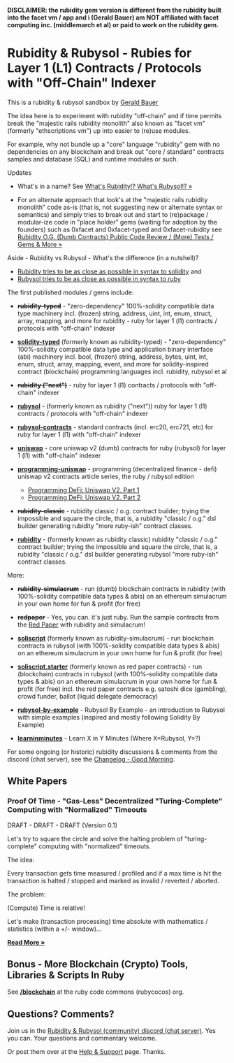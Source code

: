 
**DISCLAIMER:   the rubidity gem version is different 
from the rubidity built into the facet vm / app and i (Gerald Bauer) 
am NOT affiliated with facet computing inc. (middlemarch et al) or paid to work on the rubidity gem.**



# Rubidity & Rubysol  -  Rubies for Layer 1 (L1) Contracts / Protocols with "Off-Chain" Indexer


This is a rubidity & rubysol sandbox by [Gerald Bauer](https://github.com/geraldb)

The idea here is to experiment with rubidity "off-chain"
and if time permits break the "majestic rails rubidity monolith"
also known as "facet vm" (formerly "ethscriptions vm") up into easier to (re)use modules.

For example, why not bundle up a "core" language "rubidity" gem with 
no dependencies on any blockchain and break out "core / standard" 
contracts samples and database (SQL) and runtime modules or such.


Updates  

- What's in a name?  See [What's Rubidity!? What's Rubysol!? »](NAMES.md)

- For an alternate approach that look's at the "majestic rails rubidity monolith" code as-is (that is, not suggesting new or alternate syntax or semantics)
and simply tries to break out and start to (re)package / modular-ize code in "place holder" gems (waiting for adoption by the founders) such as 0xfacet and 0xfacet-typed and 0xfacet-rubidity see [Rubidity O.G. (Dumb Contracts) Public Code Review / (More) Tests / Gems & More »](https://github.com/s6ruby/rubidity.review)



Aside - Rubidity vs Rubysol - What's the difference (in a nutshell)? 

- [Rubidity tries to be as close as possible in syntax to solidity](https://www.rubydoc.info/gems/rubidity) and 
- [Rubysol tries to be as close as possible in syntax to ruby](https://www.rubydoc.info/gems/rubysol)




The first published modules / gems include:

- ~~**rubidity-typed**~~ - "zero-dependency" 100%-solidity compatible data type machinery incl. (frozen) string, address, uint, int, enum, struct, array, mapping, and more for rubidity - ruby for layer 1 (l1) contracts / protocols with "off-chain" indexer

- [**solidity-typed**](solidity-typed) (formerly known as rubidity-typed) -  "zero-dependency" 100%-solidity compatible data type and application binary interface (abi) machinery incl. bool, (frozen) string, address, bytes, uint, int, enum, struct, array, mapping, event, and more for solidity-inspired contract (blockchain) programming languages incl. rubidity, rubysol et al


- ~~**rubidity ("next")**~~ - ruby for layer 1 (l1) contracts / protocols with "off-chain" indexer 

- [**rubysol**](rubysol) - (formerly known as rubidity ("next")) ruby for layer 1 (l1) contracts / protocols with "off-chain" indexer 



- [**rubysol-contracts**](rubysol-contracts) - standard contracts (incl. erc20, erc721, etc) for ruby for layer 1 (l1) with "off-chain" indexer

- [**uniswap**](uniswap) - core uniswap v2 (dumb) contracts for ruby (rubysol) for layer 1 (l1) with "off-chain" indexer

- [**programming-uniswap**](programming-uniswap) - programming (decentralized finance - defi) uniswap v2 contracts article series, the ruby / rubysol edition
  - [Programming DeFi: Uniswap V2. Part 1](programming-uniswap/part1)
  - [Programming DeFi: Uniswap V2. Part 2](programming-uniswap/part2)


- ~~**rubidity-classic**~~ - rubidity classic / o.g. contract builder; trying the impossible and square the circle, that is, a rubidity "classic / o.g." dsl builder generating rubidity "more ruby-ish" contract classes. 


- [**rubidity**](rubidity) - (formerly known as rubidity classic) rubidity "classic / o.g." contract builder; trying the impossible and square the circle, that is, a rubidity "classic / o.g." dsl builder generating rubysol "more ruby-ish" contract classes. 



More:

- ~~**rubidity-simulacrum**~~ - run (dumb) blockchain contracts in rubidity (with 100%-solidity compatible data types & abis) on an ethereum simulacrum in your own home for fun & profit (for free)

- ~~**redpaper**~~ - Yes, you can. it's just ruby. Run the sample contracts from the [Red Paper](https://github.com/s6ruby/redpaper)
with rubidity and simulacrum!


- [**soliscript**](https://github.com/soliscript/soliscript) (formerly known as rubidity-simulacrum) - run blockchain contracts in rubysol (with 100%-solidity compatible data types & abis) on an ethereum simulacrum in your own home for fun & profit (for free)

- [**soliscript.starter**](https://github.com/soliscript/soliscript.starter) (formerly known as red paper contracts) -  run (blockchain) contracts in rubysol (with 100%-solidity compatible data types & abis) on an ethereum simulacrum in your own home for fun & profit (for free) incl. the red paper contracts e.g. satoshi dice (gambling), crowd funder, ballot (liquid delegate democracy)



- [**rubysol-by-example**](rubysol-by-example) - Rubysol By Example - an introduction to Rubysol with simple examples (inspired and mostly following Solidity By Example)

- [**learninminutes**](learninminutes) - Learn X in Y Minutes (Where X=Rubysol, Y=?)




For some ongoing (or historic) 
rubidity discussions & comments from 
the discord (chat server), see the [Changelog  - Good Morning](CHANGELOG.md).



## White Papers  

### Proof Of Time  - "Gas-Less" Decentralized "Turing-Complete" Computing with "Normalized" Timeouts  

DRAFT - DRAFT - DRAFT  (Version 0.1)

Let's try to square the circle and solve the halting problem of "turing-complete" computing
with "normalized" timeouts.

The idea:

Every transaction gets time measured / profiled and if a max time is hit the transaction is halted / stopped and marked as invalid / reverted / aborted.

The problem:

(Compute) Time is relative!

Let's make (transaction processing) time absolute with mathematics / statistics (within a +/- window)...

[**Read More »**](PROOF-OF-TIME.md)




## Bonus - More Blockchain (Crypto) Tools, Libraries & Scripts In Ruby

See [**/blockchain**](https://github.com/rubycocos/blockchain) 
at the ruby code commons (rubycocos) org.





## Questions? Comments?

Join us in the [Rubidity & Rubysol (community) discord (chat server)](https://discord.gg/3JRnDUap6y). Yes you can.
Your questions and commentary welcome.

Or post them over at the [Help & Support](https://github.com/geraldb/help) page. Thanks.

